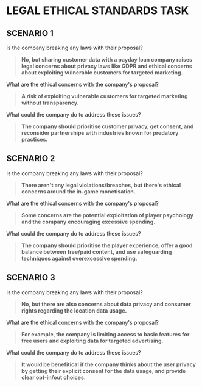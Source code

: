 

# LEGAL ETHICAL STANDARDS TASK



## SCENARIO 1
Is the company breaking any laws with their proposal?

> **No, but sharing customer data with a payday loan company raises legal concerns about privacy laws like GDPR and ethical concerns about exploiting vulnerable customers for targeted marketing.**

What are the ethical concerns with the company's proposal?

> **A risk of exploiting vulnerable customers for targeted marketing without transparency.**

What could the company do to address these issues?

> **The company should prioritise customer privacy, get consent, and reconsider partnerships with industries known for predatory practices.**


## SCENARIO 2

Is the company breaking any laws with their proposal?

 > **There aren't any legal violations/breaches, but there's ethical concerns around the in-game monetisation.**

What are the ethical concerns with the company's proposal?

 > **Some concerns are the potential exploitation of player psychology and the company encouraging excessive spending.**

What could the company do to address these issues?

 > **The company should prioritise the player experience, offer a good balance between free/paid content, and use safeguarding techniques against overexcessive spending.**


## SCENARIO 3

Is the company breaking any laws with their proposal?

> **No, but there are also concerns about data privacy and consumer rights regarding the location data usage.**

What are the ethical concerns with the company's proposal?

 > **For example, the company is limiting access to basic features for free users and exploiting data for targeted advertising.**

What could the company do to address these issues?

 > **It would be benefitical if the company thinks about the user privacy by getting their explicit consent for the data usage, and provide clear opt-in/out choices.**